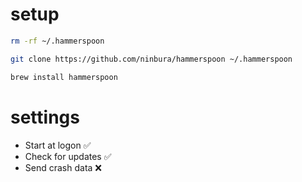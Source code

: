 # setup
```zsh
rm -rf ~/.hammerspoon
```
```zsh
git clone https://github.com/ninbura/hammerspoon ~/.hammerspoon
```
```zsh
brew install hammerspoon
```

# settings
- Start at logon ✅
- Check for updates ✅
- Send crash data ❌